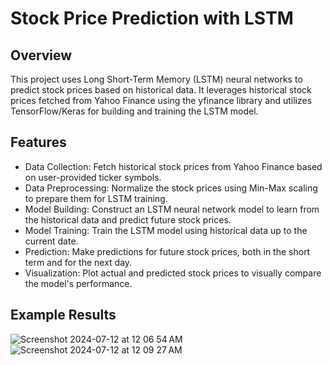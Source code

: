 # Stock Price Prediction with LSTM

## Overview
This project uses Long Short-Term Memory (LSTM) neural networks to predict stock prices based on historical data. It leverages historical stock prices fetched from Yahoo Finance using the yfinance library and utilizes TensorFlow/Keras for building and training the LSTM model.

## Features
- Data Collection: Fetch historical stock prices from Yahoo Finance based on user-provided ticker symbols.
- Data Preprocessing: Normalize the stock prices using Min-Max scaling to prepare them for LSTM training.
- Model Building: Construct an LSTM neural network model to learn from the historical data and predict future stock prices.
- Model Training: Train the LSTM model using historical data up to the current date.
- Prediction: Make predictions for future stock prices, both in the short term and for the next day.
- Visualization: Plot actual and predicted stock prices to visually compare the model's performance.

## Example Results
![Screenshot 2024-07-12 at 12 06 54 AM](https://github.com/user-attachments/assets/a6b2729f-ef5f-41ca-b20e-ca2cc93c6186) ![Screenshot 2024-07-12 at 12 09 27 AM](https://github.com/user-attachments/assets/f2ebb451-7dd4-4f31-ab84-47c1257fb671)

